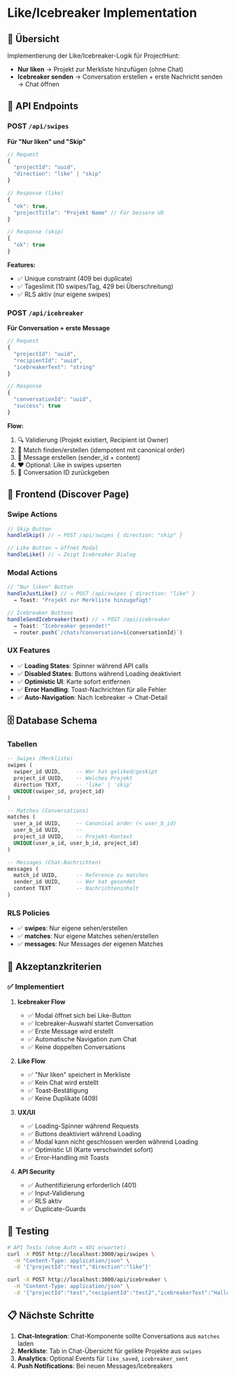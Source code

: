 # Like/Icebreaker Implementation

## 🎯 Übersicht

Implementierung der Like/Icebreaker-Logik für ProjectHunt:

- **Nur liken** → Projekt zur Merkliste hinzufügen (ohne Chat)
- **Icebreaker senden** → Conversation erstellen + erste Nachricht senden → Chat öffnen

## 🔧 API Endpoints

### POST `/api/swipes`

**Für "Nur liken" und "Skip"**

```typescript
// Request
{
  "projectId": "uuid",
  "direction": "like" | "skip"
}

// Response (like)
{
  "ok": true,
  "projectTitle": "Projekt Name" // Für bessere UX
}

// Response (skip)
{
  "ok": true
}
```

**Features:**
- ✅ Unique constraint (409 bei duplicate)
- ✅ Tageslimit (10 swipes/Tag, 429 bei Überschreitung)
- ✅ RLS aktiv (nur eigene swipes)

### POST `/api/icebreaker`

**Für Conversation + erste Message**

```typescript
// Request
{
  "projectId": "uuid",
  "recipientId": "uuid",
  "icebreakerText": "string"
}

// Response
{
  "conversationId": "uuid",
  "success": true
}
```

**Flow:**
1. 🔍 Validierung (Projekt existiert, Recipient ist Owner)
2. 🤝 Match finden/erstellen (idempotent mit canonical order)
3. 💬 Message erstellen (sender_id + content)
4. ❤️ Optional: Like in swipes upserten
5. 📝 Conversation ID zurückgeben

## 🎨 Frontend (Discover Page)

### Swipe Actions

```typescript
// Skip Button
handleSkip() // → POST /api/swipes { direction: "skip" }

// Like Button → öffnet Modal
handleLike() // → Zeigt Icebreaker Dialog
```

### Modal Actions

```typescript
// "Nur liken" Button
handleJustLike() // → POST /api/swipes { direction: "like" }
  → Toast: "Projekt zur Merkliste hinzugefügt"

// Icebreaker Buttons  
handleSendIcebreaker(text) // → POST /api/icebreaker
  → Toast: "Icebreaker gesendet!"
  → router.push(`/chats?conversation=${conversationId}`)
```

### UX Features

- ✅ **Loading States**: Spinner während API calls
- ✅ **Disabled States**: Buttons während Loading deaktiviert
- ✅ **Optimistic UI**: Karte sofort entfernen
- ✅ **Error Handling**: Toast-Nachrichten für alle Fehler
- ✅ **Auto-Navigation**: Nach Icebreaker → Chat-Detail

## 🗄️ Database Schema

### Tabellen

```sql
-- Swipes (Merkliste)
swipes (
  swiper_id UUID,     -- Wer hat geliked/geskipt
  project_id UUID,    -- Welches Projekt
  direction TEXT,     -- 'like' | 'skip'
  UNIQUE(swiper_id, project_id)
)

-- Matches (Conversations)
matches (
  user_a_id UUID,     -- Canonical order (< user_b_id)
  user_b_id UUID,     -- 
  project_id UUID,    -- Projekt-Kontext
  UNIQUE(user_a_id, user_b_id, project_id)
)

-- Messages (Chat-Nachrichten)
messages (
  match_id UUID,      -- Reference zu matches
  sender_id UUID,     -- Wer hat gesendet
  content TEXT        -- Nachrichteninhalt
)
```

### RLS Policies

- ✅ **swipes**: Nur eigene sehen/erstellen
- ✅ **matches**: Nur eigene Matches sehen/erstellen
- ✅ **messages**: Nur Messages der eigenen Matches

## 🚀 Akzeptanzkriterien

### ✅ Implementiert

1. **Icebreaker Flow**
   - ✅ Modal öffnet sich bei Like-Button
   - ✅ Icebreaker-Auswahl startet Conversation
   - ✅ Erste Message wird erstellt
   - ✅ Automatische Navigation zum Chat
   - ✅ Keine doppelten Conversations

2. **Like Flow**
   - ✅ "Nur liken" speichert in Merkliste
   - ✅ Kein Chat wird erstellt
   - ✅ Toast-Bestätigung
   - ✅ Keine Duplikate (409)

3. **UX/UI**
   - ✅ Loading-Spinner während Requests
   - ✅ Buttons deaktiviert während Loading
   - ✅ Modal kann nicht geschlossen werden während Loading
   - ✅ Optimistic UI (Karte verschwindet sofort)
   - ✅ Error-Handling mit Toasts

4. **API Security**
   - ✅ Authentifizierung erforderlich (401)
   - ✅ Input-Validierung
   - ✅ RLS aktiv
   - ✅ Duplicate-Guards

## 🧪 Testing

```bash
# API Tests (ohne Auth = 401 erwartet)
curl -X POST http://localhost:3000/api/swipes \
  -H "Content-Type: application/json" \
  -d '{"projectId":"test","direction":"like"}'

curl -X POST http://localhost:3000/api/icebreaker \
  -H "Content-Type: application/json" \
  -d '{"projectId":"test","recipientId":"test2","icebreakerText":"Hallo!"}'
```

## 📋 Nächste Schritte

1. **Chat-Integration**: Chat-Komponente sollte Conversations aus `matches` laden
2. **Merkliste**: Tab in Chat-Übersicht für gelikte Projekte aus `swipes`
3. **Analytics**: Optional Events für `like_saved`, `icebreaker_sent`
4. **Push Notifications**: Bei neuen Messages/Icebreakers

